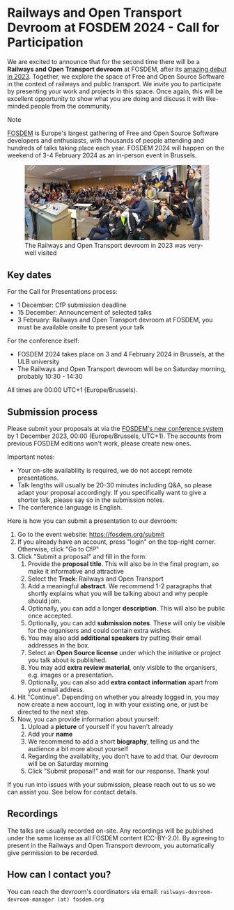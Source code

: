 # Railways and Open Transport Devroom at FOSDEM 2024 - Call for Participation

We are excited to announce that for the second time there will be a **Railways and Open Transport devroom** at FOSDEM, after its [amazing debut in 2023](https://archive.fosdem.org/2023/schedule/track/railways_and_open_transport/). Together, we explore the space of Free and Open Source Software in the context of railways and public transport. We invite you to participate by presenting your work and projects in this space. Once again, this will be excellent opportunity to show what you are doing and discuss it with like-minded people from the community.

> [!NOTE]
> [FOSDEM](https://fosdem.org) is Europe's largest gathering of Free and Open Source Software developers and enthusiasts, with thousands of people attending and hundreds of talks taking place each year. FOSDEM 2024 will happen on the weekend of 3-4 February 2024 as an in-person event in Brussels.

<figure>
  <img src="img/fosdem-2023-crowd.jpg" alt="Picture from the devroom in 2023">
  <figcaption>The Railways and Open Transport devroom in 2023 was very-well visited</figcaption>
</figure>


## Key dates

For the Call for Presentations process:
* 1 December: CfP submission deadline
* 15 December: Announcement of selected talks
* 3 February: Railways and Open Transport devroom at FOSDEM, you must be available onsite to present your talk

For the conference itself:
* FOSDEM 2024 takes place on 3 and 4 February 2024 in Brussels, at the ULB university
* The Railways and Open Transport devroom will be on Saturday morning, probably 10:30 - 14:30

All times are 00:00 UTC+1 (Europe/Brussels).


## Submission process

Please submit your proposals at via the [FOSDEM's new conference system](https://fosdem.org/submit) by 1 December 2023, 00:00 (Europe/Brussels, UTC+1). The accounts from previous FOSDEM editions won't work, please create new ones.

Important notes:
* Your on-site availability is required, we do not accept remote presentations.
* Talk lengths will usually be 20-30 minutes including Q&A, so please adapt your proposal accordingly. If you specifically want to give a shorter talk, please say so in the submission notes.
* The conference language is English.

Here is how you can submit a presentation to our devroom:

1. Go to the event website: https://fosdem.org/submit
2. If you already have an account, press "login" on the top-right corner. Otherwise, click "Go to CfP"
3. Click "Submit a proposal" and fill in the form:
    1. Provide the **proposal title**. This will also be in the final program, so make it informative and attractive
    2. Select the **Track**: Railways and Open Transport
    3. Add a meaningful **abstract**. We recommend 1-2 paragraphs that shortly explains what you will be talking about and why people should join.
    4. Optionally, you can add a longer **description**. This will also be public once accepted.
    5. Optionally, you can add **submission notes**. These will only be visible for the organisers and could contain extra wishes.
    6. You may also add **additional speakers** by putting their email addresses in the box.
    7. Select an **Open Source license** under which the initiative or project you talk about is published.
    8. You may add **extra review material**, only visible to the organisers, e.g. images or a presentation.
    9. Optionally, you can also add **extra contact information** apart from your email address.
4. Hit "Continue". Depending on whether you already logged in, you may now create a new account, log in with your existing one, or just be directed to the next step.
5. Now, you can provide information about yourself:
    1. Upload a **picture** of yourself if you haven't already
    2. Add your **name**
    3. We recommend to add a short **biography**, telling us and the audience a bit more about yourself
    4. Regarding the availablity, you don't have to add that. Our devroom will be on Saturday morning
    5. Click "Submit proposal!" and wait for our response. Thank you!

If you run into issues with your submission, please reach out to us so we can
assist you. See below for contact details.


## Recordings

The talks are usually recorded on-site. Any recordings will be published under
the same license as all FOSDEM content (CC-BY-2.0). By agreeing to present in the
Railways and Open Transport devroom, you automatically give permission to be
recorded.


## How can I contact you?

You can reach the devroom's coordinators via email:
`railways-devroom-devroom-manager (at) fosdem.org`
